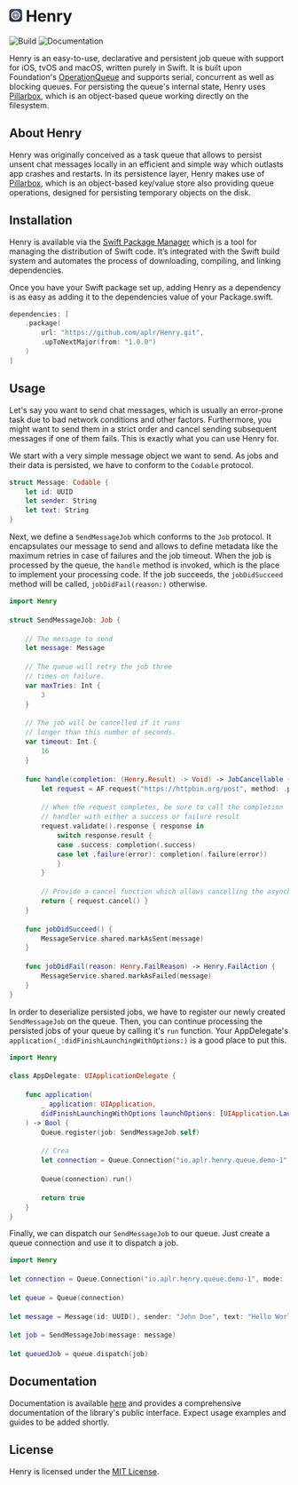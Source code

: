 <h1>
    <img src="https://raw.githubusercontent.com/aplr/Henry/main/Logo.png?token=AAIAWBDNQRUM6JJJWSYHN43ASPZJS" height="23" />
    Henry
</h1>

![Build](https://github.com/aplr/Henry/workflows/Build/badge.svg?branch=main)
![Documentation](https://github.com/aplr/Henry/workflows/Documentation/badge.svg)

Henry is an easy-to-use, declarative and persistent job queue with support for iOS, tvOS and macOS, written purely in Swift. It is built upon Foundation's [OperationQueue](https://developer.apple.com/documentation/foundation/operationqueue) and supports serial, concurrent as well as blocking queues. For persisting the queue's internal state, Henry uses [Pillarbox](https://github.com/aplr/Pillarbox), which is an object-based queue working directly on the filesystem.


## About Henry

Henry was originally conceived as a task queue that allows to persist unsent chat messages locally in an efficient and simple way which outlasts app crashes and restarts. In its persistence layer, Henry makes use of [Pillarbox](https://github.com/aplr/Pillarbox), which is an object-based key/value store also providing queue operations, designed for persisting temporary objects on the disk.


## Installation

Henry is available via the [Swift Package Manager](https://swift.org/package-manager/) which is a tool for managing the distribution of Swift code. It’s integrated with the Swift build system and automates the process of downloading, compiling, and linking dependencies.

Once you have your Swift package set up, adding Henry as a dependency is as easy as adding it to the dependencies value of your Package.swift.

```swift
dependencies: [
    .package(
        url: "https://github.com/aplr/Henry.git",
        .upToNextMajor(from: "1.0.0")
    )
]
```


## Usage

Let's say you want to send chat messages, which is usually an error-prone task due to bad network conditions and other factors. Furthermore, you might want to send them in a strict order and cancel sending subsequent messages if one of them fails. This is exactly what you can use Henry for.

We start with a very simple message object we want to send. As jobs and their data is persisted, we have to conform to the `Codable` protocol.

```swift
struct Message: Codable {
    let id: UUID
    let sender: String
    let text: String
}
```

Next, we define a `SendMessageJob` which conforms to the `Job` protocol. It encapsulates our message to send and allows to define metadata like the maximum retries in case of failures and the job timeout. When the job is processed by the queue, the `handle` method is invoked, which is the place to implement your processing code. If the job succeeds, the `jobDidSucceed` method will be called, `jobDidFail(reason:)` otherwise.

```swift
import Henry

struct SendMessageJob: Job {

    // The message to send
    let message: Message

    // The queue will retry the job three
    // times on failure.
    var maxTries: Int {
        3
    }

    // The job will be cancelled if it runs
    // longer than this number of seconds.
    var timeout: Int {
        16
    }

    func handle(completion: (Henry.Result) -> Void) -> JobCancellable {
        let request = AF.request("https://httpbin.org/post", method: .post, parameters: message)

        // When the request completes, be sure to call the completion
        // handler with either a success or failure result
        request.validate().response { response in
            switch response.result {
            case .success: completion(.success)
            case let .failure(error): completion(.failure(error))
            }
        }

        // Provide a cancel function which allows cancelling the asynchronous operation.
        return { request.cancel() }
    }

    func jobDidSucceed() {
        MessageService.shared.markAsSent(message)
    }

    func jobDidFail(reason: Henry.FailReason) -> Henry.FailAction {
        MessageService.shared.markAsFailed(message)
    }
}
```

In order to deserialize persisted jobs, we have to register our newly created `SendMessageJob` on the queue. Then, you can continue processing the persisted jobs of your queue by calling it's `run` function. Your AppDelegate's `application(_:didFinishLaunchingWithOptions:)` is a good place to put this.

```swift
import Henry

class AppDelegate: UIApplicationDelegate {

    func application(
        _ application: UIApplication,
        didFinishLaunchingWithOptions launchOptions: [UIApplication.LaunchOptionsKey: Any]?
    ) -> Bool {
        Queue.register(job: SendMessageJob.self)

        // Crea
        let connection = Queue.Connection("io.aplr.henry.queue.demo-1", mode: .blocking)

        Queue(connection).run()

        return true
    }
}
```

Finally, we can dispatch our `SendMessageJob` to our queue. Just create a queue connection and use it to dispatch a job.

```swift
import Henry

let connection = Queue.Connection("io.aplr.henry.queue.demo-1", mode: .blocking)

let queue = Queue(connection)

let message = Message(id: UUID(), sender: "John Doe", text: "Hello World!")

let job = SendMessageJob(message: message)

let queuedJob = queue.dispatch(job)
```


## Documentation

Documentation is available [here](https://henry.aplr.io) and provides a comprehensive documentation of the library's public interface. Expect usage examples and guides to be added shortly.


## License

Henry is licensed under the [MIT License](https://github.com/aplr/Henry/blob/main/LICENSE).
